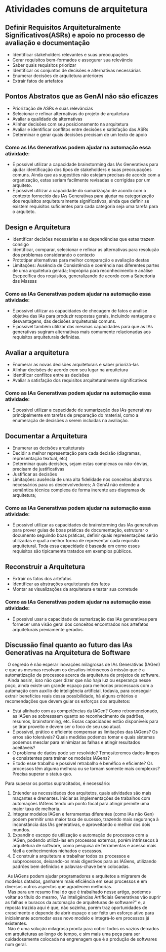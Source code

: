 # Atividades comuns de arquitetura


## Definir Requisitos Arquiteturalmente Significativos(ASRs) e apoio no processo de avaliação e documentação
- Identificar stakeholders relevantes e suas preocupações
- Gerar requisitos bem-formados e assegurar sua relevância
- Saber quais requisitos priorizar
- Identificar os conjuntos de decisões e alternativas necessárias
- Enumerar decisões de arquitetura anteriores
- Extrair fatos de artefatos 

## Pontos Abstratos que as GenAI não são eficazes
- Priorização de ASRs e suas relevâncias
- Selecionar e refinar alternativas do projeto de arquitetura
- Avaliar a qualidade de alternativas
- Alinhar decisões com seu posicionamento na arquitetura
- Avaliar e identificar conflitos entre decisões e satisfação das ASRs
- Determinar e gerar quais decisões precisam de um texto de apoio

### Como as IAs Generativas podem ajudar na automação essa atividade:
- É possível utilizar a capacidade brainstorming das IAs Generativas para ajudar identificação dos tipos de stakeholders e suas preocupações comuns. Ainda que as sugestões não estejam precisas de acordo com a organização, estas seriam facilmente revisadas e corrigidas por um arquiteto.
- É possível utilizar a capacidade do sumarização de acordo com o contexto fornecido das IAs Generativas para ajudar na categorização dos requisitos arquiteturalmente significativos, ainda que definir se existem requisitos suficientes para cada categoria seja uma tarefa para o arquiteto.


## Design e Arquitetura
- Identificar decisões necessárias e as dependências que estas trazem consigo
- Identificar, comparar, selecionar e refinar as alternativas para resolução dos problemas considerando o contexto
- Prototipar alternativas para melhor comparação e avaliação destas
- Limitações: Ausência de Consistência e coerência nas diferentes partes de uma arquitetura gerada; Imprópria para reconhecimento e análise Escpecífica dos requisitos, generalizando de acordo com a Sabedoria das Massas
  

### Como as IAs Generativas podem ajudar na automação essa atividade:
- É possível utilizar as capacidades de checagem de fatos e análise objetiva das IAs para produzir respostas gerais, incluindo vantagens e desvantagens, das decisões arquiteturais comuns.
- É possível também utilizar das mesmas capacidades para que as IAs generativas sugiram alternativas mais comumente relacionadas aos requisitos arquiteturais definidas.


## Avaliar a arquitetura
- Enumerar as novas decisões arquiteturais e saber priorizá-las
- Alinhar decisões de acordo com seu lugar na arquitetura
- Identificar conflitos entre as decisões
- Avaliar a satisfação dos requisitos arquiteturalmente significativos

### Como as IAs Generativas podem ajudar na automação essa atividade:
- É possível utilizar a capacidade de sumarização das IAs generativas principalmente em tarefas de preparação do material, como a enumeração de decisões a serem incluídas na avaliação.


## Documentar a Arquitetura
- Enumerar as decisões arquiteturais
- Decidir a melhor representação para cada decisão (diagramas, representação textual, etc)
- Determinar quais decisões, sejam estas complexas ou não-óbvias, precisam de justificativas
- Justificar as decisões
- Limitações: ausência de uma alta fidelidade nos conceitos abstratos necessários para os desenvolvedores; A GenAI não entende a semântica técnica complexa de forma inerente aos diagramas de arquitetura;

### Como as IAs Generativas podem ajudar na automação essa atividade:
- É possível utilizar as capacidades de brainstorming das IAs generativas para prover guias de boas práticas de documentação, estruturar o documento seguindo boas práticas, definir quais representações serão utilizadas e qual a melhor forma de representar cada requisito arquitetural. Toda essa capacidade é baseada em como esses requisitos são tipicamente tratados em exemplos públicos.


## Reconstruir a Arquitetura
- Extrair os fatos dos artefatos
- Identificar as abstrações arquiteturais dos fatos
- Montar as visualizações da arquitetura e testar sua corretude

### Como as IAs Generativas podem ajudar na automação essa atividade:
- É possível usar a capacidade de sumarização das IAs generativas para fornecer uma visão geral dos conceitos encontrados nos artefatos arquiteturais previamente gerados.

## Discussão final quanto ao futuro das IAs Generativas na Arquitetura de Software
&nbsp;&nbsp;O segredo é não esperar inovações milagrosas de IAs Generativas (IAGen) e que as mesmas resolvam os desafios intrínsecos à missão que é a automatização de processos acerca da arquitetura de projetos de software.<br />
&nbsp;&nbsp;Ainda assim, isso não quer dizer que não haja luz ou esperança nesse poço, ainda existe um grande espaço para melhorias processuais com a automação com auxílio de inteligência artificial, todavia, para conseguir extrair benefícios reais dessa possibilidade, há alguns critérios e recomendações que devem guiar os esforços dos arquitetos:

- Está alinhado com as competências da IAGen? Como retromencionado, as IAGen se sobressaem quanto ao reconhecimento de padrões, resumos, brainstorming, etc. Essas capacidades estão disponíveis para se tirar proveito e devem ser o foco de seu uso atual.
- É possível, prático e eficiente compensar as limitações das IAGens? Os erros são toleráveis? Quais medidas podemos tomar e quais sistemas podemos mesclar para minimizar as falhas e atingir resultados aceitáveis?
- O problema de dados pode ser resolvido? Temos/teremos dados limpos e consistentes para treinar os modelos IAGens?
- E todo esse trabalho e possível retrabalho é benéfico e eficiente? Os processos têm alguma melhora ou se tornam somente mais complexos? Precisa superar o status quo.

Para superar os pontos supracitados, é necessário: 
1. Entender as necessidades dos arquitetos, quais atividades são mais maçantes e drenantes. Iniciar as implementações de trabalhos com automações IAGens tendo um ponto focal para atingir permite uma maior taxa de melhoria.
2. Integrar modelos IAGen e ferramentas diferentes (como IAs não Gen) podem permitir uma maior taxa de sucesso, trazendo mais segurança à inconstância das IAs generativas, e aproveitando o melhor dos dois mundos. 
3. Expandir o escopo de utilização e automação de processos com a IAGen, podendo utilizá-las em processos externos, porém intrínsecos à arquitetura de software, como pesquisa de ferramentas e acesso mais fácil a conhecimentos nichados e escassos.
4. E construir a arquitetura e trabalhar todos os processos e subprocessos, deixando-os mais digestivos para as IAGens, utilizando padrões bem definidos e palavras-chave bem colocadas.

&nbsp;&nbsp;As IAGens podem ajudar programadores e arquitetos a migrarem de modelos datados, ganharem mais eficiência em seus processos e em diversos outros aspectos que agradecem melhorias.<br />
&nbsp;&nbsp;Mas para um resumo final do que é trabalhado nesse artigo, podemos voltar ao título do mesmo, "As Inteligências Artificiais Generativas vão suprir as falhas e buracos da automação de arquiteturas de software?" e, a reposta trazida aqui é que, não sozinha, porém traz oportunidades de crescimento e depende de abrir espaço e ser feito um esforço ativo para inicialmente acomodar esse novo modelo e integrá-lo em processos já existentes.<br />
&nbsp;&nbsp;Não é uma solução milagrosa pronta para cobrir todos os vazios deixados em arquiteturas ao longo do tempo, e sim mais uma peça para ser cuidadosamente colocada na engrenagem que é a produção de softwares num geral.

